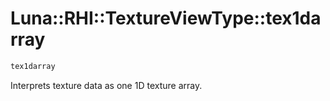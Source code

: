 # Luna::RHI::TextureViewType::tex1darray

```c++
tex1darray
```

Interprets texture data as one 1D texture array. 

